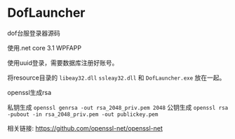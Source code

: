 # DofLauncher
dof台服登录器源码

使用.net core 3.1  WPFAPP

使用uuid登录，需要数据库注册好账号。

将resource目录的 `libeay32.dll` `ssleay32.dll` 和 `DofLauncher.exe` 放在一起。

openssl生成rsa

私钥生成 `openssl genrsa -out rsa_2048_priv.pem 2048`
公钥生成 `openssl rsa -pubout -in rsa_2048_priv.pem -out publickey.pem`

相关链接:  https://github.com/openssl-net/openssl-net

